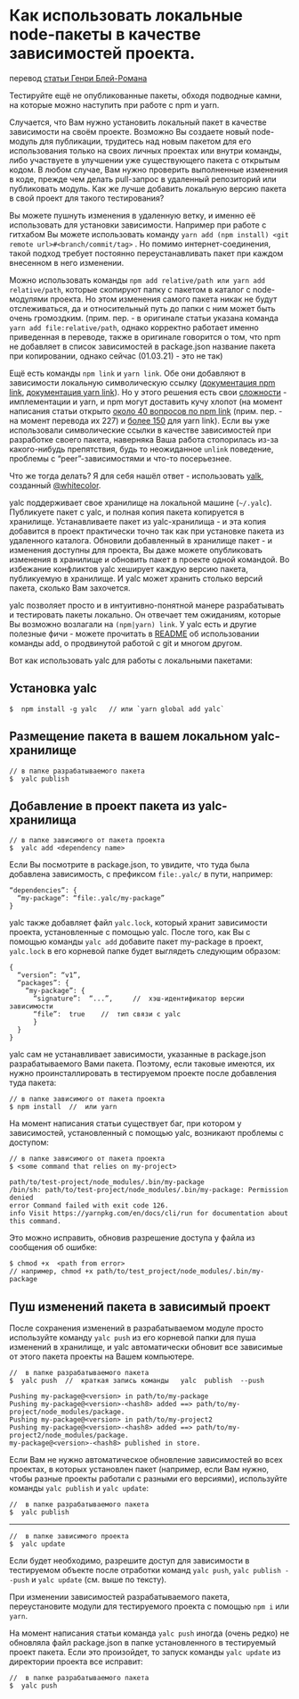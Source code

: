 # Как использовать локальные node-пакеты в качестве зависимостей проекта. #

перевод [статьи Генри Блей-Романа](https://www.viget.com/articles/how-to-use-local-unpublished-node-packages-as-project-dependencies/)

Тестируйте ещё не опубликованные пакеты, обходя подводные камни, на которые можно наступить при работе с npm и yarn.

Случается, что Вам нужно установить локальный пакет в качестве зависимости на своём проекте. Возможно Вы создаете новый node-модуль для публикации, трудитесь над новым пакетом для его использования только на своих личных проектах или внутри команды, либо участвуете в улучшении уже существующего пакета с открытым кодом. В любом случае, Вам нужно проверить выполненные изменения в коде, прежде чем делать pull-запрос в удаленный репозиторий или публиковать модуль. Как же лучше добавить локальную версию пакета в свой проект для такого тестирования?

Вы можете пушнуть изменения в удаленную ветку, и именно её использовать для установки зависимости. Например при работе с гитхабом Вы можете использовать
команду  `yarn add (npm install) <git remote url>#<branch/commit/tag>` . Но помимо интернет-соединения, такой подход требует постоянно переустанавливать пакет при каждом внесенном в него изменении.

Можно использовать команды `npm add relative/path или yarn add relative/path`, которые скопируют папку с пакетом в каталог с node-модулями проекта. Но этом изменения самого пакета никак не будут отслеживаться, да и относительный путь до папки с ним может быть очень громоздким.
(прим. пер. - в оригинале статьи указана команда `yarn add file:relative/path`, однако корректно работает именно приведенная в переводе, также в оригинале говорится о том, что npm не добавляет в список зависимостей в package.json название пакета при копировании, однако сейчас (01.03.21) -  это не так)

Ещё есть команды `npm link` и `yarn link`. Обе они добавляют в зависимости локальную символическую ссылку ([документация npm link](https://docs.npmjs.com/cli/v7/commands/npm-link), [документация yarn link](https://classic.yarnpkg.com/en/docs/cli/link)). Но у этого решения есть свои [сложности](https://github.com/yarnpkg/yarn/issues/1761) -  имплементации и yarn, и npm
могут доставить кучу хлопот (на момент написания статьи открыто [около 40 вопросов по npm link](https://github.com/npm/cli/search?q=npm-link&type=issues) (прим. пер. - на момент перевода их 227) и [более 150](https://github.com/yarnpkg/yarn/issues?utf8=%E2%9C%93&q=is:issue+is:open+%22yarn+link%22) для yarn link). Если вы уже использовали символические ссылки в качестве зависимостей при разработке своего пакета, наверняка Ваша работа стопорилась из-за какого-нибудь препятствия, будь то неожиданное `unlink` поведение,
проблемы с “peer”-зависимостями и что-то посерьезнее.

Что же тогда делать? Я для себя нашёл ответ - использовать [yalk](https://github.com/wclr/yalc), созданный [@whitecolor](https://medium.com/@_whitecolor).

yalc поддерживает свое хранилище на локальной машине (`~/.yalc`). Публикуете пакет с yalc, и полная копия пакета копируется в хранилище. Устанавливаете пакет из yalc-хранилища - и эта копия добавится в проект практически точно так как при установке пакета из удаленного каталога. Обновили добавленный в хранилище пакет - и изменения доступны для проекта, Вы даже можете опубликовать изменения в хранилище и обновить пакет в проекте одной командой. Во избежание конфликтов yalc хеширует каждую версию пакета, публикуемую в хранилище. И yalc может хранить столько версий пакета, сколько Вам захочется.

yalc позволяет просто и в интуитивно-понятной манере разрабатывать и тестировать пакеты локально. Он отвечает тем ожиданиям, которые Вы возможно возлагали на `(npm|yarn) link`. У yalc есть и другие полезные фичи - можете прочитать в [README](https://github.com/wclr/yalc) об использовании команды add, о продвинутой работой с git и многом другом.

Вот как использовать yalc для работы с локальными пакетами:

## Установка yalc ##

    $  npm install -g yalc   // или `yarn global add yalc`

## Размещение пакета в вашем локальном yalc-хранилище ##

    // в папке разрабатываемого пакета
    $  yalc publish

## Добавление в проект пакета из yalc-хранилища ##

    // в папке зависимого от пакета проекта
    $  yalc add <dependency name>

Если Вы посмотрите в package.json, то увидите, что туда была добавлена зависимость, с префиксом `file:.yalc/` в пути, например:

    “dependencies”: {
      “my-package”: “file:.yalc/my-package”
    }

yalc также добавляет файл `yalc.lock`, который хранит зависимости проекта, установленные с помощью yalc.  После того, как Вы с помощью команды `yalc add` добавите пакет my-package в проект, `yalc.lock` в его корневой папке будет
выглядеть следующим образом:

    {
      “version”: “v1”,
      “packages”: {
        “my-package”: {
	      “signature”:  “...”,     //  хэш-идентификатор версии зависимости
          “file”:  true    //  тип связи с yalc
	      }
      }
    }

yalc сам не устанавливает зависимости, указанные в package.json разрабатываемого Вами пакета. Поэтому, если таковые имеются, их нужно проинсталлировать в тестируемом проекте после добавления туда пакета:

    // в папке зависимого от пакета проекта
    $ npm install  //  или yarn

На момент написания статьи существует баг, при котором у зависимостей, установленный с помощью yalc, возникают проблемы с доступом:

    // в папке зависимого от пакета проекта
    $ <some command that relies on my-project>

    path/to/test-project/node_modules/.bin/my-package
    /bin/sh: path/to/test-project/node_modules/.bin/my-package: Permission denied
    error Command failed with exit code 126.
    info Visit https://yarnpkg.com/en/docs/cli/run for documentation about this command.

Это можно исправить, обновив разрешение доступа у файла из сообщения об ошибке:

    $ chmod +x  <path from error>   
    // например, chmod +x path/to/test_project/node_modules/.bin/my-package

## Пуш изменений пакета в зависимый проект ##

После сохранения изменений в разрабатываемом модуле просто используйте команду `yalc push` из его корневой папки для пуша изменений в хранилище, и yalc автоматически обновит все зависимые от этого пакета проекты на Вашем компьютере.

    //  в папке разрабатываемого пакета
    $  yalc push  //  краткая запись команды   yalc  publish  --push

    Pushing my-package@<version> in path/to/my-package
    Pushing my-package@<version>-<hash8> added ==> path/to/my-project/node_modules/package.
    Pushing my-package@<version> in path/to/my-project2
    Pushing my-package@<version>-<hash8> added ==> path/to/my-project2/node_modules/package.
    my-package@<version>-<hash8> published in store.

Если Вам не нужно автоматическое обновление зависимостей во всех проектах, в которых установлен пакет (например, если Вам нужно, чтобы разные проекты работали с разными его версиями), используйте команды `yalc publish` и `yalc update`:

    //  в папке разрабатываемого пакета
    $  yalc publish
---
    //  в папке зависимого проекта
    $  yalc update 

Если будет необходимо, разрешите доступ для зависимости в тестируемом объекте после отработки команд `yalc push`, `yalc publish --push` и `yalc update` (см. выше по тексту).

При изменении зависимостей разрабатываемого пакета, переустановите модули для тестируемого проекта с помощью `npm i` или `yarn`.

На момент написания статьи команда `yalc push` иногда (очень редко) не обновляла файл package.json в папке установленного в тестируемый проект пакета. Если это произойдет, то запуск команды `yalc update` из директории проекта все исправит:

    //  в папке разрабатываемого пакета
    $  yalc push 